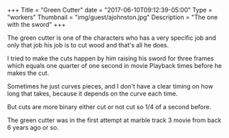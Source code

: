 +++
Title = "Green Cutter"
date = "2017-06-10T09:12:39-05:00"
Type = "workers"
Thumbnail = "img/guest/ajohnston.jpg"
Description = "The one with the sword"
+++

The green cutter is one of the characters who has a very specific job and only that job his job is to cut wood and that's all he does.  

I tried to make the cuts happen by him raising his sword for three frames which equals one quarter of one second in movie Playback times before he makes the cut.

Sometimes he just curves pieces, and I don't have a clear timing on how long that takes, because it depends on the curve each time.

But cuts are more binary either cut or not cut so 1/4 of a second before.

The green cutter was in the first attempt at marble track 3 movie from back 6 years ago or so.
